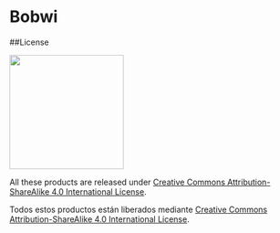 # Bobwi

##License

<img src="./images/LICENSE/by-sa.png" width="200" align = "center">

All these products are released under [Creative Commons Attribution-ShareAlike 4.0 International License](http://creativecommons.org/licenses/by-sa/4.0/).

Todos estos productos están liberados mediante [Creative Commons Attribution-ShareAlike 4.0 International License](http://creativecommons.org/licenses/by-sa/4.0/).
